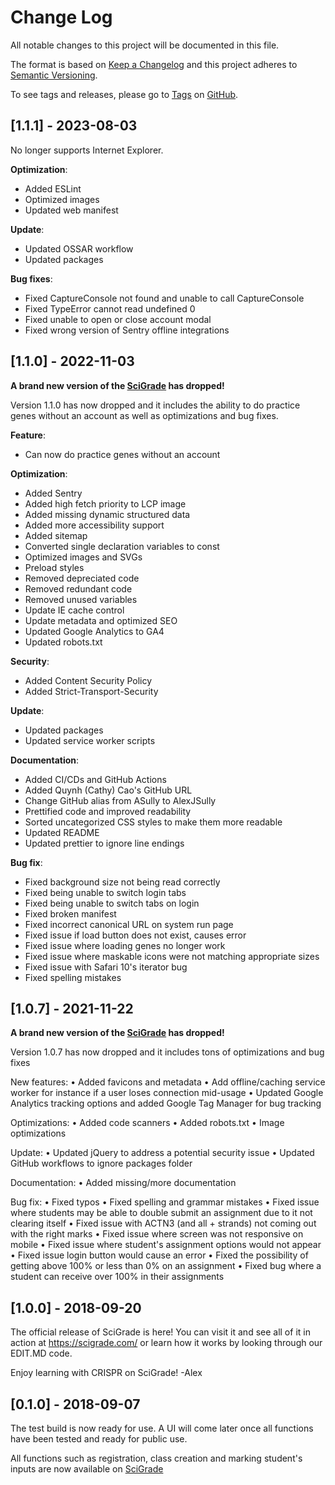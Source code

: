 # Change Log

All notable changes to this project will be documented in this file.

The format is based on [Keep a Changelog](http://keepachangelog.com/) and this project adheres to [Semantic Versioning](http://semver.org/).

To see tags and releases, please go to [Tags](https://github.com/AlexJSully/SciGrade/tags) on [GitHub](https://github.com/AlexJSully/SciGrade).

## [1.1.1] - 2023-08-03

No longer supports Internet Explorer.

**Optimization**:

-   Added ESLint
-   Optimized images
-   Updated web manifest

**Update**:

-   Updated OSSAR workflow
-   Updated packages

**Bug fixes**:

-   Fixed CaptureConsole not found and unable to call CaptureConsole
-   Fixed TypeError cannot read undefined 0
-   Fixed unable to open or close account modal
-   Fixed wrong version of Sentry offline integrations

## [1.1.0] - 2022-11-03

**A brand new version of the [SciGrade](https://scigrade.com/) has dropped!**

Version 1.1.0 has now dropped and it includes the ability to do practice genes without an account as well as optimizations and bug fixes.

**Feature**:

-   Can now do practice genes without an account

**Optimization**:

-   Added Sentry
-   Added high fetch priority to LCP image
-   Added missing dynamic structured data
-   Added more accessibility support
-   Added sitemap
-   Converted single declaration variables to const
-   Optimized images and SVGs
-   Preload styles
-   Removed depreciated code
-   Removed redundant code
-   Removed unused variables
-   Update IE cache control
-   Update metadata and optimized SEO
-   Updated Google Analytics to GA4
-   Updated robots.txt

**Security**:

-   Added Content Security Policy
-   Added Strict-Transport-Security

**Update**:

-   Updated packages
-   Updated service worker scripts

**Documentation**:

-   Added CI/CDs and GitHub Actions
-   Added Quynh (Cathy) Cao's GitHub URL
-   Change GitHub alias from ASully to AlexJSully
-   Prettified code and improved readability
-   Sorted uncategorized CSS styles to make them more readable
-   Updated README
-   Updated prettier to ignore line endings

**Bug fix**:

-   Fixed background size not being read correctly
-   Fixed being unable to switch login tabs
-   Fixed being unable to switch tabs on login
-   Fixed broken manifest
-   Fixed incorrect canonical URL on system run page
-   Fixed issue if load button does not exist, causes error
-   Fixed issue where loading genes no longer work
-   Fixed issue where maskable icons were not matching appropriate sizes
-   Fixed issue with Safari 10's iterator bug
-   Fixed spelling mistakes

## [1.0.7] - 2021-11-22

**A brand new version of the [SciGrade](https://scigrade.com/) has dropped!**

Version 1.0.7 has now dropped and it includes tons of optimizations and bug fixes

New features:
• Added favicons and metadata
• Add offline/caching service worker for instance if a user loses connection mid-usage
• Updated Google Analytics tracking options and added Google Tag Manager for bug tracking

Optimizations:
• Added code scanners
• Added robots.txt
• Image optimizations

Update:
• Updated jQuery to address a potential security issue
• Updated GitHub workflows to ignore packages folder

Documentation:
• Added missing/more documentation

Bug fix:
• Fixed typos
• Fixed spelling and grammar mistakes
• Fixed issue where students may be able to double submit an assignment due to it not clearing itself
• Fixed issue with ACTN3 (and all + strands) not coming out with the right marks
• Fixed issue where screen was not responsive on mobile
• Fixed issue where student's assignment options would not appear
• Fixed issue login button would cause an error
• Fixed the possibility of getting above 100% or less than 0% on an assignment
• Fixed bug where a student can receive over 100% in their assignments

## [1.0.0] - 2018-09-20

The official release of SciGrade is here! You can visit it and see all of it in action at https://scigrade.com/ or learn how it works by looking through our EDIT.MD code.

Enjoy learning with CRISPR on SciGrade!
-Alex

## [0.1.0] - 2018-09-07

The test build is now ready for use. A UI will come later once all functions have been tested and ready for public use.

All functions such as registration, class creation and marking student's inputs are now available on [SciGrade](http://scigrade.com/)
